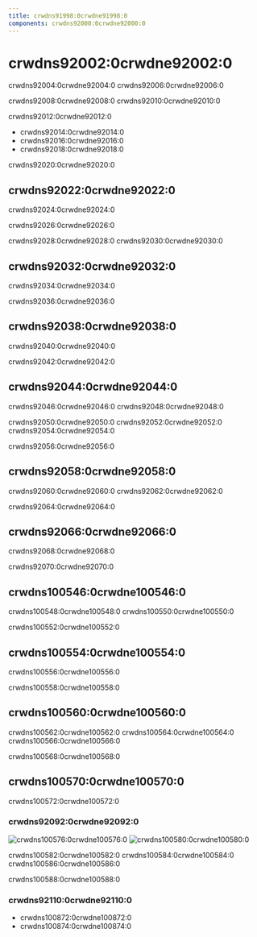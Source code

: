 ```yaml
---
title: crwdns91998:0crwdne91998:0
components: crwdns92000:0crwdne92000:0
---
```


# crwdns92002:0crwdne92002:0

<p class="description">crwdns92004:0crwdne92004:0 crwdns92006:0crwdne92006:0</p>

crwdns92008:0crwdne92008:0 crwdns92010:0crwdne92010:0

crwdns92012:0crwdne92012:0

- crwdns92014:0crwdne92014:0
- crwdns92016:0crwdne92016:0
- crwdns92018:0crwdne92018:0

crwdns92020:0crwdne92020:0

## crwdns92022:0crwdne92022:0

crwdns92024:0crwdne92024:0

crwdns92026:0crwdne92026:0

crwdns92028:0crwdne92028:0 crwdns92030:0crwdne92030:0

## crwdns92032:0crwdne92032:0

crwdns92034:0crwdne92034:0

crwdns92036:0crwdne92036:0

## crwdns92038:0crwdne92038:0

crwdns92040:0crwdne92040:0

crwdns92042:0crwdne92042:0

## crwdns92044:0crwdne92044:0

crwdns92046:0crwdne92046:0 crwdns92048:0crwdne92048:0

crwdns92050:0crwdne92050:0 crwdns92052:0crwdne92052:0 crwdns92054:0crwdne92054:0

crwdns92056:0crwdne92056:0

## crwdns92058:0crwdne92058:0

crwdns92060:0crwdne92060:0 crwdns92062:0crwdne92062:0

crwdns92064:0crwdne92064:0

## crwdns92066:0crwdne92066:0

crwdns92068:0crwdne92068:0

crwdns92070:0crwdne92070:0

## crwdns100546:0crwdne100546:0

crwdns100548:0crwdne100548:0 crwdns100550:0crwdne100550:0

crwdns100552:0crwdne100552:0

## crwdns100554:0crwdne100554:0

crwdns100556:0crwdne100556:0

crwdns100558:0crwdne100558:0

## crwdns100560:0crwdne100560:0

crwdns100562:0crwdne100562:0 crwdns100564:0crwdne100564:0 crwdns100566:0crwdne100566:0

crwdns100568:0crwdne100568:0

## crwdns100570:0crwdne100570:0

crwdns100572:0crwdne100572:0

### crwdns92092:0crwdne92092:0

![crwdns100576:0crwdne100576:0](crwdns100574:0crwdne100574:0) ![crwdns100580:0crwdne100580:0](crwdns100578:0crwdne100578:0)

crwdns100582:0crwdne100582:0 crwdns100584:0crwdne100584:0 crwdns100586:0crwdne100586:0

crwdns100588:0crwdne100588:0

### crwdns92110:0crwdne92110:0

- crwdns100872:0crwdne100872:0
- crwdns100874:0crwdne100874:0